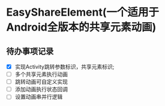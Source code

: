 # EasyShareElement(一个适用于Android全版本的共享元素动画)

## **待办事项记录**

- [x] 实现Activity跳转参数标识，共享元素标识;
- [ ] 多个共享元素执行动画
- [ ] 跳转动画可自定义实现
- [ ] 添加动画执行状态回调
- [ ] 设置动画串并行逻辑
